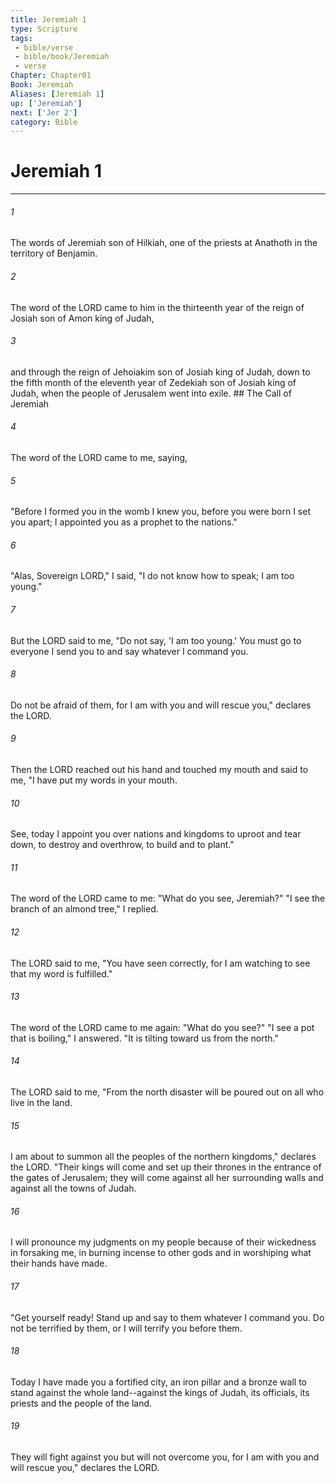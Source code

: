 ```yaml
---
title: Jeremiah 1
type: Scripture
tags:
 - bible/verse
 - bible/book/Jeremiah
 - verse
Chapter: Chapter01
Book: Jeremiah
Aliases: [Jeremiah 1]
up: ['Jeremiah']
next: ['Jer 2']
category: Bible
---
```

# Jeremiah 1

***


###### 1 
The words of Jeremiah son of Hilkiah, one of the priests at Anathoth in the territory of Benjamin. 

###### 2 
The word of the LORD came to him in the thirteenth year of the reign of Josiah son of Amon king of Judah, 

###### 3 
and through the reign of Jehoiakim son of Josiah king of Judah, down to the fifth month of the eleventh year of Zedekiah son of Josiah king of Judah, when the people of Jerusalem went into exile. ## The Call of Jeremiah 

###### 4 
The word of the LORD came to me, saying, 

###### 5 
"Before I formed you in the womb I knew you, before you were born I set you apart; I appointed you as a prophet to the nations." 

###### 6 
"Alas, Sovereign LORD," I said, "I do not know how to speak; I am too young." 

###### 7 
But the LORD said to me, "Do not say, 'I am too young.' You must go to everyone I send you to and say whatever I command you. 

###### 8 
Do not be afraid of them, for I am with you and will rescue you," declares the LORD. 

###### 9 
Then the LORD reached out his hand and touched my mouth and said to me, "I have put my words in your mouth. 

###### 10 
See, today I appoint you over nations and kingdoms to uproot and tear down, to destroy and overthrow, to build and to plant." 

###### 11 
The word of the LORD came to me: "What do you see, Jeremiah?" "I see the branch of an almond tree," I replied. 

###### 12 
The LORD said to me, "You have seen correctly, for I am watching to see that my word is fulfilled." 

###### 13 
The word of the LORD came to me again: "What do you see?" "I see a pot that is boiling," I answered. "It is tilting toward us from the north." 

###### 14 
The LORD said to me, "From the north disaster will be poured out on all who live in the land. 

###### 15 
I am about to summon all the peoples of the northern kingdoms," declares the LORD. "Their kings will come and set up their thrones in the entrance of the gates of Jerusalem; they will come against all her surrounding walls and against all the towns of Judah. 

###### 16 
I will pronounce my judgments on my people because of their wickedness in forsaking me, in burning incense to other gods and in worshiping what their hands have made. 

###### 17 
"Get yourself ready! Stand up and say to them whatever I command you. Do not be terrified by them, or I will terrify you before them. 

###### 18 
Today I have made you a fortified city, an iron pillar and a bronze wall to stand against the whole land--against the kings of Judah, its officials, its priests and the people of the land. 

###### 19 
They will fight against you but will not overcome you, for I am with you and will rescue you," declares the LORD. 
